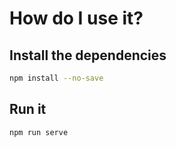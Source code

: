 # How do I use it?

## Install the dependencies

```sh
npm install --no-save
```

## Run it

```sh
npm run serve
```
